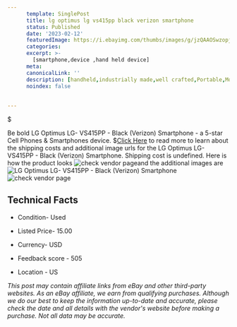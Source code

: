 ```yaml
---
      template: SinglePost
      title: lg optimus lg vs415pp black verizon smartphone
      status: Published
      date: '2023-02-12'
      featuredImage: https://i.ebayimg.com/thumbs/images/g/jzQAAOSwzopj4v1T/s-l225.jpg
      categories: 
      excerpt: >-
        [smartphone,device ,hand held device]
      meta:
      canonicalLink: ''
      description: [handheld,industrially made,well crafted,Portable,Mobile,Compact,Convenient,Lightweight,Maneuverable,Man-portable,Miniature,Carriable,Hand-held,Light,Holdable,Transportable,Mobile device,Pocket-sized,On-the-go,Wireless,Cordless,Compact size,Convenient size, smartphone,device ,hand held device]
      noindex: false
      
        
---
```

$

Be bold LG Optimus LG- VS415PP - Black (Verizon) Smartphone - a 5-star Cell Phones & Smartphones device.
$[Click Here](https://www.ebay.com/itm/364138693741?hash=item54c85b846d%3Ag%3AjzQAAOSwzopj4v1T&amdata=enc%3AAQAHAAAA4CpjuMi7r9DY8OEKNikAViQVIxXGUKavjyulcYsRVu5SmzfHxtwo7dvEzKlcLLoasJSExbOtFlVeW5p%2FqQNOtrfGr7F6eVrcJevcO7Arq0sFqJ%2FF7%2FuNIOb0Go9v7AfL56OAK%2B3VcIiH4n5nViI%2BC4et447pC88JYg7Un%2BKAzOkb1A4%2FN2uJMU3O%2FjMBPAGwBe%2F%2FxF2Lqa7K7Kv0CoWGMd0QApzU2SXZdAwZkzlw%2BRRISzfVUGrS0P%2BgEHthBrUU6LYpzxWqmWEJ6aQ2D96vVrnj4RdjuwVFLi5J1CXeoTu7&mkevt=1&mkcid=1&mkrid=711-53200-19255-0&campid=%253CePNCampaignId%253E&customid=%253CreferenceId%253E&toolid=10049) to read more to learn about the shipping costs and additional image urls for the LG Optimus LG- VS415PP - Black (Verizon) Smartphone. Shipping cost is undefined. Here is how the product looks ![check vendor page](https://i.ebayimg.com/thumbs/images/g/jzQAAOSwzopj4v1T/s-l225.jpg)and the additional images are![LG Optimus LG- VS415PP - Black (Verizon) Smartphone](https://i.ebayimg.com/images/g/jzQAAOSwzopj4v1T/s-l1600.jpg)![check vendor page](https://origin-galleryplus.ebayimg.com/ws/web/364138693741_2_0_1/225x225.jpg)



 ## Technical Facts 



     
      

 - Condition- Used 


      

 - Listed Price- 15.00 


      

 - Currency- USD 


      

 - Feedback score - 505 


      

 - Location - US 


      
      

 *_This post may contain affiliate links from eBay and other third-party websites. As an eBay affiliate, we earn from qualifying purchases. Although we do our best to keep the information up-to-date and accurate, please check the date and all details with the vendor's website before making a purchase. Not all data may be accurate._*






